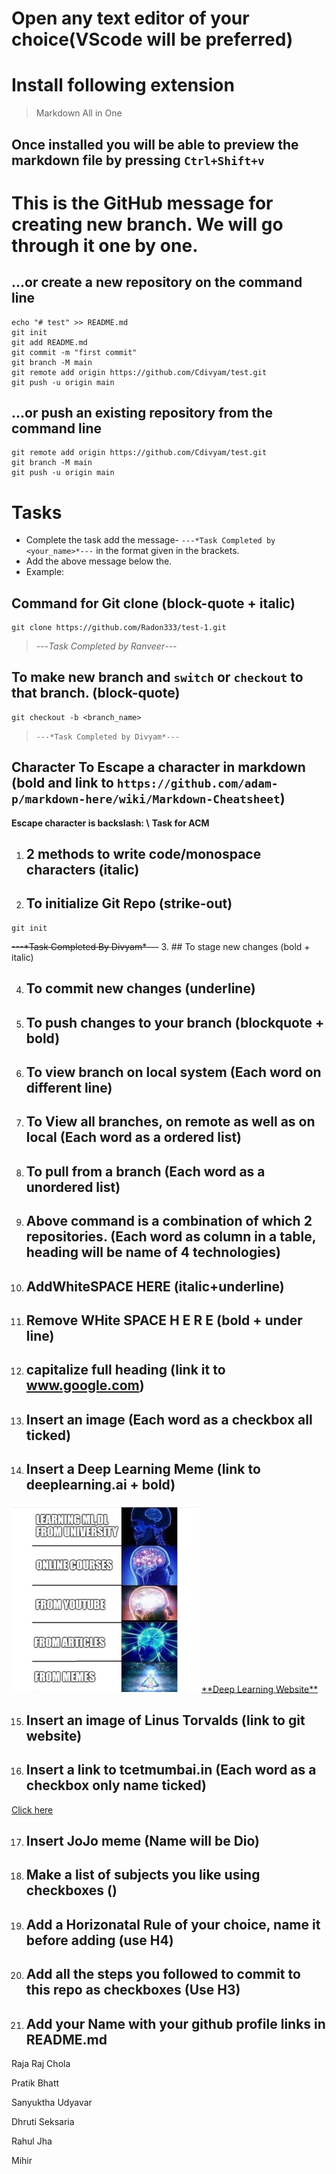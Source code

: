 # Open any text editor of your choice(VScode will be preferred)
# Install following extension
> Markdown All in One
## Once installed you will be able to preview the markdown file by pressing `Ctrl+Shift+v`

# This is the GitHub message for creating new branch. We will go through it one by one.
## …or create a new repository on the command line
```
echo "# test" >> README.md
git init
git add README.md
git commit -m "first commit"
git branch -M main
git remote add origin https://github.com/Cdivyam/test.git
git push -u origin main
```
## …or push an existing repository from the command line
```
git remote add origin https://github.com/Cdivyam/test.git
git branch -M main
git push -u origin main
```
# Tasks 
- Complete the task add the message- `---*Task Completed by <your_name>*---` in the format given in the brackets.
- Add the above message below the.
- Example:

## Command for Git clone (block-quote + italic)
```
git clone https://github.com/Radon333/test-1.git
```
> ---*Task Completed by Ranveer*---
## To make new branch and `switch` or `checkout` to that branch. (block-quote)
```
git checkout -b <branch_name>
```
> `---*Task Completed by Divyam*---`

## Character To Escape a character in markdown (bold and link to `https://github.com/adam-p/markdown-here/wiki/Markdown-Cheatsheet`)
**Escape character is backslash: \\**
**Task for ACM**

1. ## 2 methods to write code/monospace characters (italic)

2. ## To initialize Git Repo (strike-out)
```
git init
```
~~---\*Task Completed By Divyam\*---~~
3. ## To stage new changes (bold + italic)

4. ## To commit new changes (underline)

5. ## To push changes to your branch (blockquote + bold)

6. ## To view branch on local system (Each word on different line)

7. ## To View all branches, on remote as well as on local (Each word as a ordered list)

8. ## To pull from a branch (Each word as a unordered list)

9. ## Above command is a combination of which 2 repositories. (Each word as column in a table, heading will be name of 4 technologies)

10. ## AddWhiteSPACE HERE (italic+underline)

11. ## Remove     WHite SPACE H E R E (bold +     under  line)

12. ## capitalize full heading (link it to www.google.com)

13. ## Insert an image (Each word as a checkbox all ticked)

14. ## Insert a Deep Learning Meme (link to deeplearning.ai + bold)
<img src="images/deeplearningmeme.jpeg" width="300">
<a href="https://deeplearning.ai">**Deep Learning Website**</a>

15. ## Insert an image of Linus Torvalds (link to git website)

16. ## Insert a link to tcetmumbai.in (Each word as a checkbox only name ticked)
<a href="https://tcetmumbai.in">Click here</a>

17. ## Insert JoJo meme (Name will be Dio)

18. ## Make a list of subjects you like using checkboxes ()

19. ## Add a Horizonatal Rule of your choice, name it before adding (use H4)

20. ## Add all the steps you followed to commit to this repo as checkboxes (Use H3)

21. ## Add your Name with your github profile links in README.md

Raja Raj Chola

Pratik Bhatt

Sanyuktha Udyavar

Dhruti Seksaria

Rahul Jha

Mihir 
